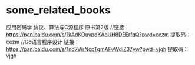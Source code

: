 # some_related_books
应用密码学  协议、算法与C源程序 原书第2版
//链接：https://pan.baidu.com/s/1kAdKOuypdKAoUH8DEErfqQ?pwd=cezm 
提取码：cezm
//Go语言程序设计
链接：https://pan.baidu.com/s/1nd7WrNcpTgmAFvWdiZ37yw?pwd=vjgh 
提取码：vjgh
